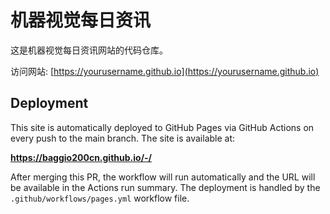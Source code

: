
# 机器视觉每日资讯

这是机器视觉每日资讯网站的代码仓库。

访问网站: [https://yourusername.github.io](https://yourusername.github.io)

## Deployment

This site is automatically deployed to GitHub Pages via GitHub Actions on every push to the main branch. The site is available at:

**https://baggio200cn.github.io/-/**

After merging this PR, the workflow will run automatically and the URL will be available in the Actions run summary. The deployment is handled by the `.github/workflows/pages.yml` workflow file.
